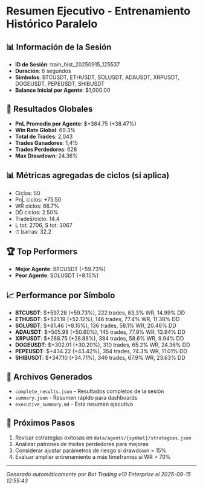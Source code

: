 # Resumen Ejecutivo - Entrenamiento Histórico Paralelo

## 📊 Información de la Sesión
- **ID de Sesión**: train_hist_20250915_125537
- **Duración**: 6 segundos
- **Símbolos**: BTCUSDT, ETHUSDT, SOLUSDT, ADAUSDT, XRPUSDT, DOGEUSDT, PEPEUSDT, SHIBUSDT
- **Balance Inicial por Agente**: $1,000.00

## 🎯 Resultados Globales
- **PnL Promedio por Agente**: $+384.75 (+38.47%)
- **Win Rate Global**: 69.3%
- **Total de Trades**: 2,043
- **Trades Ganadores**: 1,415
- **Trades Perdedores**: 628
- **Max Drawdown**: 24.36%

## 📊 Métricas agregadas de ciclos (si aplica)
- Ciclos: 50
- PnL̄ ciclos: +75.50
- WR̄ ciclos: 66.7%
- DD̄ ciclos: 2.50%
- Trades̄/ciclo: 14.4
- L tot: 2706, S tot: 3067
- ⏱̄ barras: 32.2


## 🏆 Top Performers
- **Mejor Agente**: BTCUSDT (+59.73%)
- **Peor Agente**: SOLUSDT (+8.15%)

## 📈 Performance por Símbolo
- **BTCUSDT**: $+597.28 (+59.73%), 222 trades, 83.3% WR, 14.99% DD
- **ETHUSDT**: $+521.19 (+52.12%), 146 trades, 77.4% WR, 11.38% DD
- **SOLUSDT**: $+81.46 (+8.15%), 136 trades, 58.1% WR, 20.46% DD
- **ADAUSDT**: $+505.98 (+50.60%), 145 trades, 77.9% WR, 13.94% DD
- **XRPUSDT**: $+288.75 (+28.88%), 384 trades, 58.6% WR, 9.94% DD
- **DOGEUSDT**: $+302.01 (+30.20%), 310 trades, 65.2% WR, 24.36% DD
- **PEPEUSDT**: $+434.22 (+43.42%), 354 trades, 74.3% WR, 11.01% DD
- **SHIBUSDT**: $+347.10 (+34.71%), 346 trades, 67.9% WR, 23.63% DD

## 📁 Archivos Generados
- `complete_results.json` - Resultados completos de la sesión
- `summary.json` - Resumen rápido para dashboards
- `executive_summary.md` - Este resumen ejecutivo

## 🎯 Próximos Pasos
1. Revisar estrategias exitosas en `data/agents/{symbol}/strategies.json`
2. Analizar patrones de trades perdedores para mejoras
3. Considerar ajustar parámetros de riesgo si drawdown > 15%
4. Evaluar ampliar entrenamiento a más timeframes si WR > 70%

---
*Generado automáticamente por Bot Trading v10 Enterprise el 2025-09-15 12:55:43*
